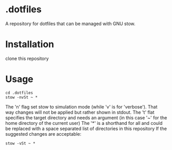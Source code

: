 # .dotfiles

A repository for dotfiles that can be managed with GNU stow.

# Installation

clone this repository

# Usage

```
cd .dotfiles
stow -nvSt ~ *
```

The 'n' flag set stow to simulation mode (while 'v' is for 'verbose'). That way changes will not be applied but rather shown in stdout.
The 't' flat specifies the target directory and needs an argument (in this case '~' for the home directory of the current user)
The '\*' is a shorthand for all and could be replaced with a space separated list of directories in this repository
If the suggested changes are acceptable:

```
stow -vSt ~ *
```
